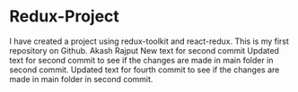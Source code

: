 # Redux-Project

I have created a project using redux-toolkit and react-redux.
This is my first repository on Github.
Akash Rajput
New text for second commit
Updated text for second commit to see if the changes are made in main folder in second commit.
Updated text for fourth commit to see if the changes are made in main folder in second commit.
